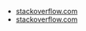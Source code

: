 * [stackoverflow.com](https://stackoverflow.com/questions/23601792/get-only-light-colors-randomly-using-javascript)
* [stackoverflow.com](https://stackoverflow.com/questions/23601792/get-only-light-colors-randomly-using-javascript#)
